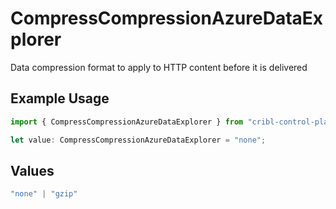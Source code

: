 # CompressCompressionAzureDataExplorer

Data compression format to apply to HTTP content before it is delivered

## Example Usage

```typescript
import { CompressCompressionAzureDataExplorer } from "cribl-control-plane/models/operations";

let value: CompressCompressionAzureDataExplorer = "none";
```

## Values

```typescript
"none" | "gzip"
```